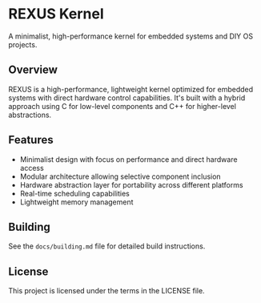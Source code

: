 # REXUS Kernel

A minimalist, high-performance kernel for embedded systems and DIY OS projects.

## Overview
REXUS is a high-performance, lightweight kernel optimized for embedded systems with direct hardware control capabilities. It's built with a hybrid approach using C for low-level components and C++ for higher-level abstractions.

## Features
- Minimalist design with focus on performance and direct hardware access
- Modular architecture allowing selective component inclusion
- Hardware abstraction layer for portability across different platforms
- Real-time scheduling capabilities
- Lightweight memory management

## Building
See the `docs/building.md` file for detailed build instructions.

## License
This project is licensed under the terms in the LICENSE file.


